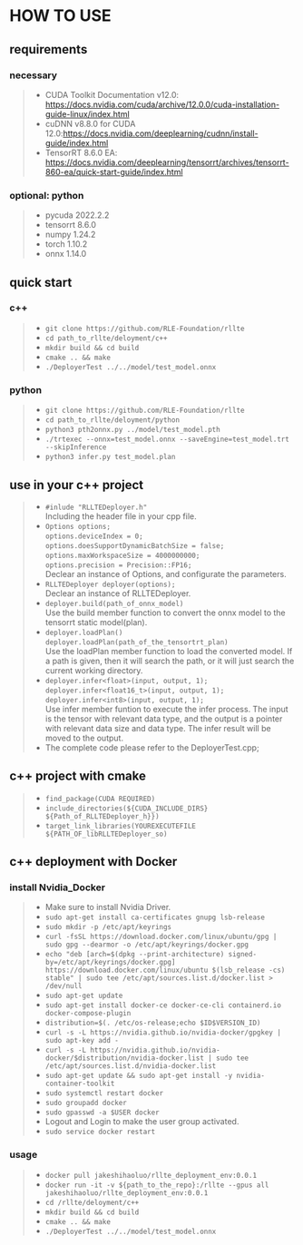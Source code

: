 # HOW TO USE
## requirements
### necessary
>+ CUDA Toolkit Documentation v12.0: https://docs.nvidia.com/cuda/archive/12.0.0/cuda-installation-guide-linux/index.html  
>+ cuDNN v8.8.0 for CUDA 12.0:https://docs.nvidia.com/deeplearning/cudnn/install-guide/index.html  
>+ TensorRT 8.6.0 EA: https://docs.nvidia.com/deeplearning/tensorrt/archives/tensorrt-860-ea/quick-start-guide/index.html    

### optional: python 
>+ pycuda 2022.2.2
>+ tensorrt 8.6.0
>+ numpy 1.24.2
>+ torch 1.10.2
>+ onnx 1.14.0

## quick start

### c++
>+ `git clone https://github.com/RLE-Foundation/rllte`  
>+ `cd path_to_rllte/deloyment/c++`  
>+ `mkdir build && cd build`
>+ `cmake .. && make`
>+ `./DeployerTest ../../model/test_model.onnx`  

### python
>+ `git clone https://github.com/RLE-Foundation/rllte`  
>+ `cd path_to_rllte/deloyment/python`
>+ `python3 pth2onnx.py ../model/test_model.pth`
>+ `./trtexec --onnx=test_model.onnx --saveEngine=test_model.trt --skipInference`
>+ `python3 infer.py test_model.plan`

## use in your c++ project
>+ `#inlude "RLLTEDeployer.h"`  
    Including the header file in your cpp file.
>+ `Options options;`  
    `options.deviceIndex = 0;`  
    `options.doesSupportDynamicBatchSize = false;`  
    `options.maxWorkspaceSize = 4000000000;`  
    `options.precision = Precision::FP16;`  
    Declear an instance of Options, and configurate the parameters.
>+ `RLLTEDeployer deployer(options);`  
    Declear an instance of RLLTEDeployer.  
>+ `deployer.build(path_of_onnx_model)`  
    Use the build member function to convert the onnx model to the tensorrt static model(plan).
>+ `deployer.loadPlan()`   
    `deployer.loadPlan(path_of_the_tensortrt_plan)`   
    Use the loadPlan member function to load the converted model. If a path is given, then it will search the path, or it will just search the current working directory.
>+ `deployer.infer<float>(input, output, 1);`   
   `deployer.infer<float16_t>(input, output, 1);`   
   `deployer.infer<int8>(input, output, 1);`  
   Use infer member funtion to execute the infer process. The input is the tensor with relevant data type, and the output is a pointer with relevant data size and data type. The infer result will be moved to the output.
>+ The complete code please refer to the DeployerTest.cpp;

## c++ project with cmake
>+ `find_package(CUDA REQUIRED)`  
>+ `include_directories(${CUDA_INCLUDE_DIRS} ${Path_of_RLLTEDeployer_h}})`   
>+ `target_link_libraries(YOUREXECUTEFILE ${PATH_OF_libRLLTEDeployer_so)`  

## c++ deployment with Docker

### install Nvidia_Docker
>+ Make sure to install Nvidia Driver.
>+ `sudo apt-get install ca-certificates gnupg lsb-release`
>+ `sudo mkdir -p /etc/apt/keyrings`
>+ `curl -fsSL https://download.docker.com/linux/ubuntu/gpg | sudo gpg --dearmor -o /etc/apt/keyrings/docker.gpg`
>+ `echo "deb [arch=$(dpkg --print-architecture) signed-by=/etc/apt/keyrings/docker.gpg] https://download.docker.com/linux/ubuntu $(lsb_release -cs) stable" | sudo tee /etc/apt/sources.list.d/docker.list > /dev/null`
>+ `sudo apt-get update`
>+ `sudo apt-get install docker-ce docker-ce-cli containerd.io docker-compose-plugin`
>+ `distribution=$(. /etc/os-release;echo $ID$VERSION_ID)`
>+ `curl -s -L https://nvidia.github.io/nvidia-docker/gpgkey | sudo apt-key add -`
>+ `curl -s -L https://nvidia.github.io/nvidia-docker/$distribution/nvidia-docker.list | sudo tee /etc/apt/sources.list.d/nvidia-docker.list`
>+ `sudo apt-get update && sudo apt-get install -y nvidia-container-toolkit`
>+ `sudo systemctl restart docker`
>+ `sudo groupadd docker`  
>+ `sudo gpasswd -a $USER docker`  
>+ Logout and Login to make the user group activated.
>+ `sudo service docker restart`

### usage
>+ `docker pull jakeshihaoluo/rllte_deployment_env:0.0.1`
>+ `docker run -it -v ${path_to_the_repo}:/rllte --gpus all jakeshihaoluo/rllte_deployment_env:0.0.1`  
>+ `cd /rllte/deloyment/c++`  
>+ `mkdir build && cd build`
>+ `cmake .. && make`
>+ `./DeployerTest ../../model/test_model.onnx`  
